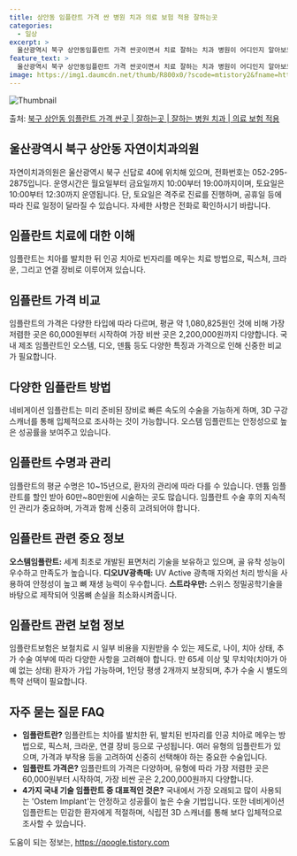 ```yaml
---
title: 상안동 임플란트 가격 싼 병원 치과 의료 보험 적용 잘하는곳
categories:
  - 일상
excerpt: >
  울산광역시 북구 상안동임플란트 가격 싼곳이면서 치료 잘하는 치과 병원이 어디인지 알아보도록 하겠습니다. 울산광역시 북구 상안동에 위치한 자연이치과의원 순서대로 안내 드리며, 임플란트 치료시 신경써야 할 부분 또한 같이 공유 드리겠습니다.2024년 임플란트 가격 살펴보기 👈 클릭임플란트 평균 가격자연이치과의원표 내에 있는 전화 번호를 클릭 하시면 자연이치과의원로 바로 전화 연결 됩니다.분류주소전화번호치과의원울산광역시 북구 신답로 40 (상안동)📞052-295-2875로 전화하기자연이치과의원 위치 확인하기 👈 클릭요일운영시간월요일10:00~19:00화요일10:00~19:00수요일10:00~19:00목요일10:00~19:00금요일10:00~19:00토요일10:00~12:3..
feature_text: >
  울산광역시 북구 상안동임플란트 가격 싼곳이면서 치료 잘하는 치과 병원이 어디인지 알아보도록 하겠습니다. 울산광역시 북구 상안동에 위치한 자연이치과의원 순서대로 안내 드리며, 임플란트 치료시 신경써야 할 부분 또한 같이 공유 드리겠습니다.2024년 임플란트 가격 살펴보기 👈 클릭임플란트 평균 가격자연이치과의원표 내에 있는 전화 번호를 클릭 하시면 자연이치과의원로 바로 전화 연결 됩니다.분류주소전화번호치과의원울산광역시 북구 신답로 40 (상안동)📞052-295-2875로 전화하기자연이치과의원 위치 확인하기 👈 클릭요일운영시간월요일10:00~19:00화요일10:00~19:00수요일10:00~19:00목요일10:00~19:00금요일10:00~19:00토요일10:00~12:3..
image: https://img1.daumcdn.net/thumb/R800x0/?scode=mtistory2&fname=https%3A%2F%2Fblog.kakaocdn.net%2Fdn%2FqDToI%2FbtsG0HjUn8q%2FRn2siinPRmDFyBRNoC2LBk%2Fimg.webp
---
```


![Thumbnail](https://img1.daumcdn.net/thumb/R800x0/?scode=mtistory2&fname=https%3A%2F%2Fblog.kakaocdn.net%2Fdn%2FqDToI%2FbtsG0HjUn8q%2FRn2siinPRmDFyBRNoC2LBk%2Fimg.webp)

<p>출처: <a href="https://qoogle.tistory.com/6897" rel="dofollow">북구 상안동 임플란트 가격 싼곳 | 잘하는곳 | 잘하는 병원 치과 | 의료 보험 적용</a> </p>

## 울산광역시 북구 상안동 자연이치과의원



자연이치과의원은 울산광역시 북구 신답로 40에 위치해 있으며, 전화번호는 052-295-2875입니다. 운영시간은 월요일부터 금요일까지
10:00부터 19:00까지이며, 토요일은 10:00부터 12:30까지 운영됩니다. 단, 토요일은 격주로 진료를 진행하며, 공휴일 등에 따라
진료 일정이 달라질 수 있습니다. 자세한 사항은 전화로 확인하시기 바랍니다.



## 임플란트 치료에 대한 이해

임플란트는 치아를 발치한 뒤 인공 치아로 빈자리를 메우는 치료 방법으로, 픽스처, 크라운, 그리고 연결 장비로 이루어져 있습니다.

## 임플란트 가격 비교

임플란트의 가격은 다양한 타입에 따라 다르며, 평균 약 1,080,825원인 것에 비해 가장 저렴한 곳은 60,000원부터 시작하여 가장
비싼 곳은 2,200,000원까지 다양합니다. 국내 제조 임플란트인 오스템, 디오, 덴튬 등도 다양한 특징과 가격으로 인해 신중한 비교가
필요합니다.

## 다양한 임플란트 방법

네비게이션 임플란트는 미리 준비된 장비로 빠른 속도의 수술을 가능하게 하며, 3D 구강 스캐너를 통해 입체적으로 조사하는 것이 가능합니다.
오스템 임플란트는 안정성으로 높은 성공률을 보여주고 있습니다.

## 임플란트 수명과 관리

임플란트의 평균 수명은 10~15년으로, 환자의 관리에 따라 다를 수 있습니다. 덴튬 임플란트를 할인 받아 60만~80만원에 시술하는 곳도
많습니다. 임플란트 수술 후의 지속적인 관리가 중요하며, 가격과 함께 신중히 고려되어야 합니다.

## 임플란트 관련 중요 정보

**오스템임플란트:** 세계 최초로 개발된 표면처리 기술을 보유하고 있으며, 골 유착 성능이 우수하고 만족도가 높습니다.
**디오UV광촉매:** UV Active 광촉매 자외선 처리 방식을 사용하여 안정성이 높고 뼈 재생 능력이 우수합니다. **스트라우만:**
스위스 정밀공학기술을 바탕으로 제작되어 잇몸뼈 손실을 최소화시켜줍니다.

## 임플란트 관련 보험 정보

임플란트보험은 보철치료 시 일부 비용을 지원받을 수 있는 제도로, 나이, 치아 상태, 추가 수술 여부에 따라 다양한 사항을 고려해야 합니다.
만 65세 이상 및 무치악(치아가 아예 없는 상태) 환자가 가입 가능하며, 1인당 평생 2개까지 보장되며, 추가 수술 시 별도의 특약 선택이
필요합니다.

## 자주 묻는 질문 FAQ

  * **임플란트란?** 임플란트는 치아를 발치한 뒤, 발치된 빈자리를 인공 치아로 메우는 방법으로, 픽스처, 크라운, 연결 장비 등으로 구성됩니다. 여러 유형의 임플란트가 있으며, 가격과 부작용 등을 고려하여 신중히 선택해야 하는 중요한 수술입니다.
  * **임플란트 가격은?** 임플란트의 가격은 다양하며, 유형에 따라 가장 저렴한 곳은 60,000원부터 시작하여, 가장 비싼 곳은 2,200,000원까지 다양합니다.
  * **4가지 국내 기술 임플란트 중 대표적인 것은?** 국내에서 가장 오래되고 많이 사용되는 'Ostem Implant'는 안정하고 성공률이 높은 수술 기법입니다. 또한 네비게이션 임플란트는 민감한 환자에게 적절하며, 식립전 3D 스캐너를 통해 보다 입체적으로 조사할 수 있습니다.



 

도움이 되는 정보는, <a href="https://qoogle.tistory.com" rel="dofollow">https://qoogle.tistory.com</a>


